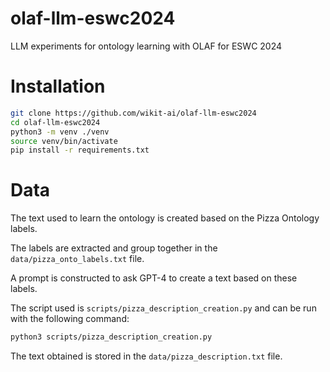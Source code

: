 # olaf-llm-eswc2024

LLM experiments for ontology learning with OLAF for ESWC 2024

# Installation

```bash
git clone https://github.com/wikit-ai/olaf-llm-eswc2024
cd olaf-llm-eswc2024
python3 -m venv ./venv
source venv/bin/activate
pip install -r requirements.txt
```

# Data

The text used to learn the ontology is created based on the Pizza Ontology labels. 

The labels are extracted and group together in the ``data/pizza_onto_labels.txt`` file. 

A prompt is constructed to ask GPT-4 to create a text based on these labels. 

The script used is ``scripts/pizza_description_creation.py`` and can be run with the following command:

```bash
python3 scripts/pizza_description_creation.py
```

The text obtained is stored in the ``data/pizza_description.txt`` file.